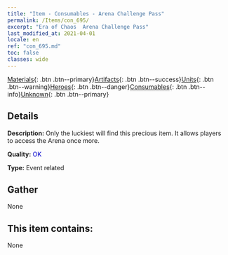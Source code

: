 ```yaml
---
title: "Item - Consumables - Arena Challenge Pass"
permalink: /Items/con_695/
excerpt: "Era of Chaos  Arena Challenge Pass"
last_modified_at: 2021-04-01
locale: en
ref: "con_695.md"
toc: false
classes: wide
---
```

 [Materials](/Items/){: .btn .btn--primary}[Artifacts](/Items/Artifacts/){: .btn .btn--success}[Units](/Items/Units/){: .btn .btn--warning}[Heroes](/Items/Heroes/){: .btn .btn--danger}[Consumables](/Items/Consumables/){: .btn .btn--info}[Unknown](/Items/Unknown/){: .btn .btn--primary}

## Details
 **Description:** Only the luckiest will find this precious item. It allows players to access the Arena once more.

 **Quality:** <span style="color: #0000CD">OK</span>

 **Type:** Event related

## Gather

  None

## This item contains:

  None

